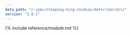 ```yaml
---
data_path: "r-spec/sleeping-king-studios/deferred/calls"
version: "2.8.1"
---
```


{% include reference/module.md %}
